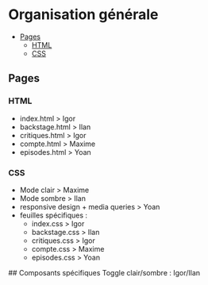 # Organisation générale
- [Pages](#pages)
  - [HTML](#html)
  - [CSS](#css)

## Pages
### HTML 
- index.html > Igor
- backstage.html > Ilan
- critiques.html > Igor
- compte.html > Maxime
- episodes.html > Yoan

### CSS 
- Mode clair > Maxime
- Mode sombre > Ilan
- responsive design + media queries > Yoan
- feuilles spécifiques :
    - index.css > Igor
    - backstage.css > Ilan
    - critiques.css > Igor
    - compte.css > Maxime
    - episodes.css > Yoan

## Composants spécifiques
Toggle clair/sombre : Igor/Ilan